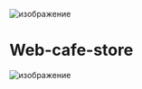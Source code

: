 ![изображение](https://user-images.githubusercontent.com/75795047/193104576-dae850f9-6532-4287-a64d-d7c96a404cca.png)
# Web-cafe-store
![изображение](https://user-images.githubusercontent.com/75795047/193100529-cf5f4093-ce28-4d8a-8396-9a234058a60b.png)
